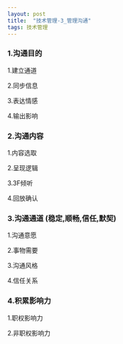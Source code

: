 ```yaml
---
layout: post
title:  "技术管理-3_管理沟通"
tags: 技术管理
---
```

        
### 1.沟通目的
   
   1.建立通道
   
   2.同步信息
   
   3.表达情感
   
   4.输出影响
   
### 2.沟通内容

   1.内容选取
   
   2.呈现逻辑
   
   3.3F倾听
   
   4.回放确认
    
### 3.沟通通道 (稳定,顺畅,信任,默契)

   1.沟通意愿
   
   2.事物需要
   
   3.沟通风格
   
   4.信任关系
   
### 4.积累影响力  

   1.职权影响力
   
   2.非职权影响力
   
